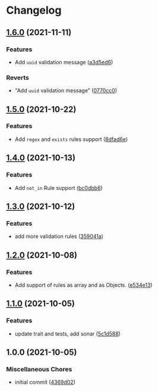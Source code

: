# Changelog

## [1.6.0](https://www.github.com/setnemo/autogenerated-messages/compare/v1.5.0...v1.6.0) (2021-11-11)


### Features

* Add `uuid` validation message ([a3d5ed6](https://www.github.com/setnemo/autogenerated-messages/commit/a3d5ed600dd1f023911457226055f550013fad75))


### Reverts

* "Add `uuid` validation message" ([0770cc0](https://www.github.com/setnemo/autogenerated-messages/commit/0770cc035294817d7a89fdadb1454d9ef4f30c69))

## [1.5.0](https://www.github.com/setnemo/autogenerated-messages/compare/v1.4.0...v1.5.0) (2021-10-22)


### Features

* Add `regex` and `exists` rules support ([8dfad6e](https://www.github.com/setnemo/autogenerated-messages/commit/8dfad6e2c6518620d5f5f7503ddf812cdf4de319))

## [1.4.0](https://www.github.com/setnemo/autogenerated-messages/compare/v1.3.0...v1.4.0) (2021-10-13)


### Features

* Add `not_in` Rule support ([bc0dbb6](https://www.github.com/setnemo/autogenerated-messages/commit/bc0dbb6415e4421246b26b1d0024c2e78d59d7fd))

## [1.3.0](https://www.github.com/setnemo/autogenerated-messages/compare/v1.2.0...v1.3.0) (2021-10-12)


### Features

* add more validation rules ([359041a](https://www.github.com/setnemo/autogenerated-messages/commit/359041a4d7c10ff27df6746a04650b432e8bf2ca))

## [1.2.0](https://www.github.com/setnemo/autogenerated-messages/compare/v1.1.0...v1.2.0) (2021-10-08)


### Features

* Add support of rules as array and as Objects. ([e534e13](https://www.github.com/setnemo/autogenerated-messages/commit/e534e1318b98824b57f93285bc6e8574f85ad257))

## [1.1.0](https://www.github.com/setnemo/autogenerated-messages/compare/v1.0.0...v1.1.0) (2021-10-05)


### Features

* update trait and tests, add sonar ([5c1d588](https://www.github.com/setnemo/autogenerated-messages/commit/5c1d5887302f8042f7dd669ef90447afa12609ff))

## 1.0.0 (2021-10-05)


### Miscellaneous Chores

* initial commit ([4369d02](https://www.github.com/setnemo/autogenerated-messages/commit/4369d0278644d3fc9db210e72854fdbadd43ff40))
